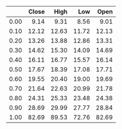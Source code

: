 |      |   Close |   High |   Low |   Open |
|-----:|--------:|-------:|------:|-------:|
| 0.00 |    9.14 |   9.31 |  8.56 |   9.01 |
| 0.10 |   12.12 |  12.63 | 11.72 |  12.13 |
| 0.20 |   13.26 |  13.88 | 12.86 |  13.31 |
| 0.30 |   14.62 |  15.30 | 14.09 |  14.69 |
| 0.40 |   16.11 |  16.77 | 15.57 |  16.14 |
| 0.50 |   17.67 |  18.39 | 17.08 |  17.71 |
| 0.60 |   19.55 |  20.40 | 19.00 |  19.69 |
| 0.70 |   21.64 |  22.63 | 20.99 |  21.78 |
| 0.80 |   24.31 |  25.33 | 23.48 |  24.38 |
| 0.90 |   28.69 |  29.99 | 27.77 |  28.84 |
| 1.00 |   82.69 |  89.53 | 72.76 |  82.69 |